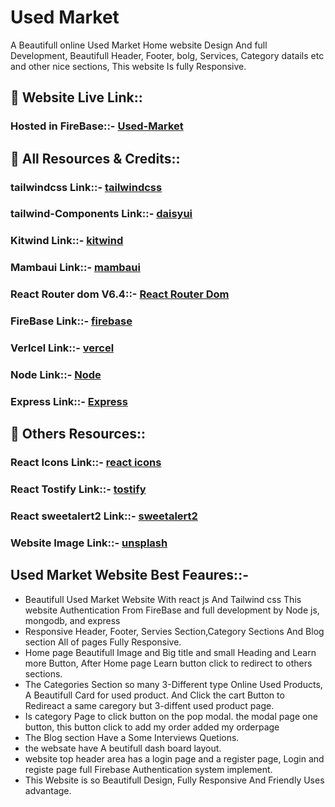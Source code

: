 # Used Market

A Beautifull online Used Market Home website Design And  full Development, Beautifull Header, Footer, bolg, Services, Category datails etc and other nice sections, This website Is fully Responsive.

## 🔗  Website Live Link::
### Hosted in FireBase::- [Used-Market]()

## 🔗 All Resources & Credits::
### tailwindcss Link::- [tailwindcss](https://tailwindcss.com/docs/installation)
### tailwind-Components Link::- [daisyui](https://daisyui.com/docs/install/)
### Kitwind Link::- [kitwind](https://kitwind.io/)
### Mambaui Link::- [mambaui](https://www.mambaui.com/)
### React Router dom V6.4::- [React Router Dom](https://reactrouter.com/en/main)
### FireBase Link::- [firebase](https://firebase.google.com/)
### Verlcel Link::- [vercel](https://vercel.com/)
### Node Link::- [Node](https://nodejs.org/en/)
### Express Link::- [Express](https://expressjs.com/)

## 🔗 Others Resources::
### React Icons Link::- [react icons](https://react-icons.github.io/react-icons/)
### React Tostify Link::- [tostify](https://www.npmjs.com/package/react-toastify)
### React sweetalert2 Link::- [sweetalert2](https://sweetalert2.github.io/recipe-gallery/sweetalert2-react.html)
### Website Image Link::- [unsplash](https://unsplash.com/images)


## Used Market Website Best Feaures::-

- Beautifull Used Market Website With react js And Tailwind css This website Authentication From FireBase and full development by Node js, mongodb, and express
- Responsive Header, Footer, Servies Section,Category Sections And Blog section All of pages Fully Responsive.
- Home page  Beautifull Image and Big title and small Heading and Learn more Button, After Home page Learn button click to redirect to others sections.
- The Categories Section so many 3-Different type Online Used Products, A Beautifull Card for used product. And Click the cart Button to Redireact a same caregory but 3-diffent used product page.
- Is category Page to click button on the pop modal. the modal page one button, this button click to add my order  added my orderpage
- The Blog section Have a Some  Interviews Quetions.
- the websate have A beutifull dash board layout.
- website top header area has a login page and a register page, Login and registe page full Firebase Authentication system implement.
- This Website is so Beautifull Design, Fully Responsive And Friendly Uses advantage.




